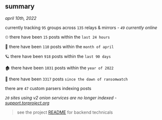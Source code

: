
## summary
_april 10th, 2022_

currently tracking `95` groups across `135` relays & mirrors - _`49` currently online_

⏲ there have been `15` posts within the `last 24 hours`

🦈 there have been `110` posts within the `month of april`

🪐 there have been `918` posts within the `last 90 days`

🏚 there have been `1031` posts within the `year of 2022`

🦕 there have been `3317` posts `since the dawn of ransomwatch`

there are `47` custom parsers indexing posts

_`20` sites using v2 onion services are no longer indexed - [support.torproject.org](https://support.torproject.org/onionservices/v2-deprecation/)_

> see the project [README](https://github.com/thetanz/ransomwatch#ransomwatch--) for backend technicals
